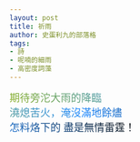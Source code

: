 ```yaml
---
layout: post
title: 祈雨
author: 史蛋利九的部落格
tags:
- 詩
- 呢喃的細雨
- 高密度詞藻
---
```


<span style="font-size: large;
background: -webkit-linear-gradient(45deg, #8aaf20, #208aff, #090909);
-webkit-background-clip: text;
-webkit-text-fill-color: transparent;">
期待旁沱大雨的降臨  
澆熄苦火，淹沒滿地餘燼  
怎料烙下的  盡是無情雷霆！
</span>
